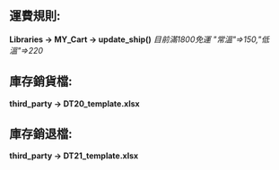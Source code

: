 
運費規則:
---------
__Libraries -> MY_Cart -> update_ship()__
*目前滿1800免運   "常溫"=>150,"低溫"=>220*

庫存銷貨檔:
-----------
__third_party -> DT20_template.xlsx__

庫存銷退檔:
-----------
__third_party -> DT21_template.xlsx__